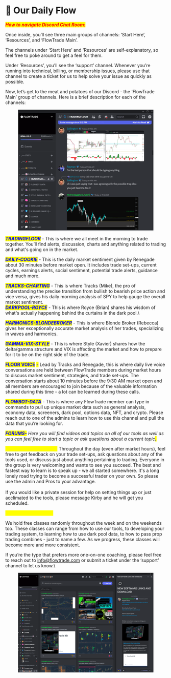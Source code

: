 # 🧠 Our Daily Flow

_<mark style="color:red;">**How to navigate Discord Chat Room:**</mark>_

Once inside, you’ll see three main groups of channels: ‘Start Here’, ‘Resources’, and ‘FlowTrade Main’.

The channels under ‘Start Here’ and ‘Resources’ are self-explanatory, so feel free to poke around to get a feel for them.

Under ‘Resources’, you’ll see the ‘support’ channel. Whenever you’re running into technical, billing, or membership issues, please use that channel to create a ticket for us to help solve your issue as quickly as possible.&#x20;

Now, let’s get to the meat and potatoes of our Discord - the ‘FlowTrade Main’ group of channels. Here is a brief description for each of the channels:&#x20;

<figure><img src="../.gitbook/assets/Discord snip.png" alt=""><figcaption></figcaption></figure>



_<mark style="color:blue;">**TRADINGFLOOR**</mark>_ - This is where we all meet in the morning to trade together.  You’ll find alerts, discussion, charts and anything related to trading and what's going on in the market.



_<mark style="color:blue;">**DAILY-COOKIE**</mark>_ -  This is the daily market sentiment given by Renegade about 30 minutes before market open. It includes trade set-ups, current cycles, earnings alerts, social sentiment, potential trade alerts, guidance and much more.





_<mark style="color:blue;">**TRACKS-CHARTING**</mark>_ - This is where Tracks (Mike), the pro of understanding the precise transition from bullish to bearish price action and vice versa, gives his daily morning analysis of SPY to help gauge the overall market sentiment.\
_<mark style="color:blue;">**DARKPOOL-ROYCE**</mark>_ - This is where Royce (Brian) shares his wisdom of what's actually happening behind the curtains in the dark pool.\


_<mark style="color:blue;">**HARMONICS-BLONDEBROKER**</mark>_ - This is where Blonde Broker (Rebecca) gives her exceptionally accurate market analysis of her trades, specializing in waves and harmonics.

_<mark style="color:blue;">**GAMMA-VIX-STYLE**</mark>_ - This is where Style (Xavier) shares how the delta/gamma structure and VIX is affecting the market and how to prepare for it to be on the right side of the trade.



<mark style="color:blue;">**FLOOR VOICE**</mark> <mark style="color:blue;"></mark><mark style="color:blue;">-</mark> Lead by Tracks and Renegade, this is where daily live voice conversations are held between FlowTrade members during market hours to discuss market sentiment, strategies, and trade set-ups. The conversation starts about 10 minutes before the 9:30 AM market open and all members are encouraged to join because of the valuable information shared during this time - a lot can be learned during these calls.



_<mark style="color:blue;">**FLOWBOT-DATA**</mark>_ - This is where any FlowTrade member can type in commands to pull up unique market data such as general analysis, economy data, screeners, dark pool, options data, NFT, and crypto. Please reach out to one of the admins to learn how to use this channel and pull the data that you’re looking for.

_<mark style="color:blue;">**FORUMS-**</mark>   Here you will find videos and topics on all of our tools as well as you can feel free to start a topic or ask questions about a current topic<mark style="color:blue;">**.**</mark>_

_<mark style="color:yellow;">**Best use of our Discord:**</mark>_ Throughout the day (even after market hours), feel free to get feedback on your trade set-ups, ask questions about any of the tools used, or discuss just about anything pertaining to trading. Everyone in the group is very welcoming and wants to see you succeed. The best and fastest way to learn is to speak up - we all started somewhere. It's a long lonely road trying to become a successful trader on your own. So please use the admin and Pros to your advantage. \
\
If you would like a private session for help on setting things up or just acclimated to the tools, please message Kirby and he will get you scheduled.

_<mark style="color:yellow;">**CLASSES & TRAINING**</mark>_

We hold free classes randomly throughout the week and on the weekends too. These classes can range from how to use our tools, to developing your trading system, to learning how to use dark pool data, to how to pass prop trading combines - just to name a few. As we progress, these classes will become more and more consistent.

If you’re the type that prefers more one-on-one coaching, please feel free to reach out to [info@flowtrade.com](mailto:info@flowtrade.com) or submit a ticket under the ‘support’ channel to let us know.\


<figure><img src="../.gitbook/assets/fdffddf.png" alt=""><figcaption></figcaption></figure>
